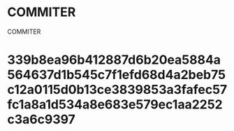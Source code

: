 # COMMITER
COMMITER






# 339b8ea96b412887d6b20ea5884a564637d1b545c7f1efd68d4a2beb75c12a0115d0b13ce3839853a3fafec57fc1a8a1d534a8e683e579ec1aa2252c3a6c9397

